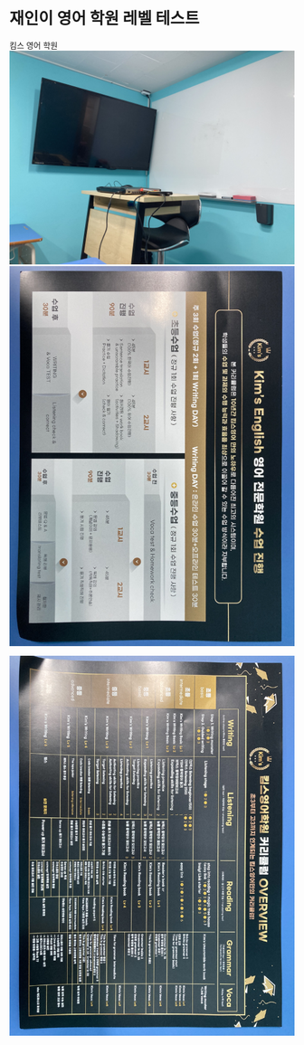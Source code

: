 # 재인이 영어 학원 레벨 테스트
킴스 영어 학원
![](Assets/IMG_5195.jpeg)
![](Assets/2BB13014-8C38-460D-95C8-230A04B10CC2.jpg)

![](Assets/3D42C9D7-8F82-43AE-B9E8-7B706DC5E9F3.jpg)